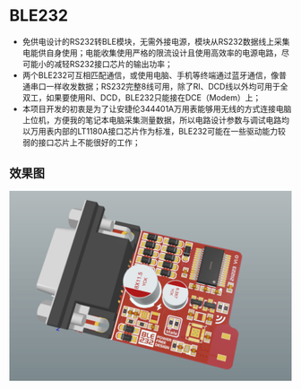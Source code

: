 # BLE232

+ 免供电设计的RS232转BLE模块，无需外接电源，模块从RS232数据线上采集电能供自身使用；电能收集使用严格的限流设计且使用高效率的电源电路，尽可能小的减轻RS232接口芯片的输出功率；
+ 两个BLE232可互相匹配通信，或使用电脑、手机等终端通过蓝牙通信，像普通串口一样收发数据；RS232完整8线可用，除了RI、DCD线以外均可用于全双工，如果要使用RI、DCD，BLE232只能接在DCE（Modem）上；
+ 本项目开发的初衷是为了让安捷伦344401A万用表能够用无线的方式连接电脑上位机，方便我的笔记本电脑采集测量数据，所以电路设计参数与调试电路均以万用表内部的LT1180A接口芯片作为标准，BLE232可能在一些驱动能力较弱的接口芯片上不能很好的工作；

## 效果图

![PCB3D](Document\Pictures\PCB3D.jpg)
